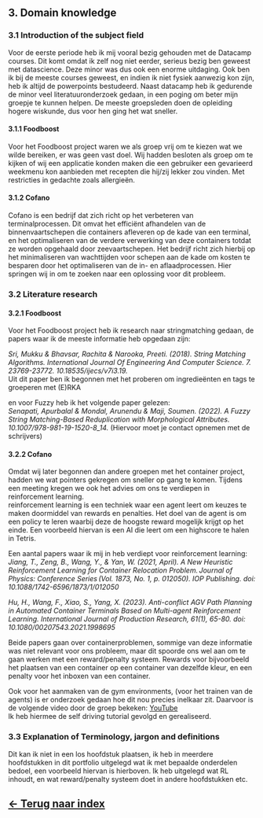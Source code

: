 <h2><b>3. Domain knowledge</b></h2> <!-- skippen? -->
<h3>3.1 Introduction of the subject field</h3>
Voor de eerste periode heb ik mij vooral bezig gehouden met de Datacamp courses. Dit komt omdat ik zelf nog niet eerder, serieus bezig ben geweest met datascience. Deze minor was dus ook een enorme uitdaging. Ook ben ik bij de meeste courses geweest, en indien ik niet fysiek aanwezig kon zijn, heb ik altijd de powerpoints bestudeerd.
Naast datacamp heb ik gedurende de minor veel literatuuronderzoek gedaan, in een poging om beter mijn groepje te kunnen helpen. De meeste groepsleden doen de opleiding hogere wiskunde, dus voor hen ging het wat sneller.

<h4>3.1.1 Foodboost</h3>
Voor het Foodboost project waren we als groep vrij om te kiezen wat we wilde bereiken, er was geen vast doel. Wij hadden besloten als groep om te kijken of wij een applicatie konden maken die een gebruiker een gevarieerd weekmenu kon aanbieden met recepten die hij/zij lekker zou vinden. Met restricties in gedachte zoals allergieën.

<h4>3.1.2 Cofano</h3>
Cofano is een bedrijf dat zich richt op het verbeteren van terminalprocessen. Dit omvat het efficiënt afhandelen van de binnenvaartschepen die containers afleveren op de kade van een terminal, en het optimaliseren van de verdere verwerking van deze containers totdat ze worden opgehaald door zeevaartschepen. Het bedrijf richt zich hierbij op het minimaliseren van wachttijden voor schepen aan de kade om kosten te besparen door het optimaliseren van de in- en aflaadprocessen. Hier springen wij in om te zoeken naar een oplossing voor dit probleem.

<h3>3.2 Literature research</h3>

<h4>3.2.1 Foodboost</h4>
Voor het Foodboost project heb ik research naar stringmatching gedaan, de papers waar ik de meeste informatie heb opgedaan zijn:<br>

<i>Sri, Mukku & Bhavsar, Rachita & Narooka, Preeti. (2018). String Matching Algorithms. International Journal Of Engineering And Computer Science. 7. 23769-23772. 10.18535/ijecs/v7i3.19.</i> <br>
Uit dit paper ben ik begonnen met het proberen om ingredieënten en tags te groeperen met (E)RKA

en voor Fuzzy heb ik het volgende paper gelezen:<br>
<i>Senapati, Apurbalal & Mondal, Arunendu & Maji, Soumen. (2022). A Fuzzy String Matching-Based Reduplication with Morphological Attributes. 10.1007/978-981-19-1520-8_14.</i>
(Hiervoor moet je contact opnemen met de schrijvers)

<h4>3.2.2 Cofano</h4>
Omdat wij later begonnen dan andere groepen met het container project, hadden we wat pointers gekregen om sneller op gang te komen. Tijdens een meeting kregen we ook het advies om ons te verdiepen in reinforcement learning.<br>
reinforcement learning is een techniek waar een agent leert om keuzes te maken doormiddel van rewards en penalties. Het doel van de agent is om een policy te leren waarbij deze de hoogste reward mogelijk krijgt op het einde. Een voorbeeld hiervan is een AI die leert om een highscore te halen in Tetris.<br>

Een aantal papers waar ik mij in heb verdiept voor reinforcement learning:<br>
<i>Jiang, T., Zeng, B., Wang, Y., & Yan, W. (2021, April). A New Heuristic Reinforcement Learning for Container Relocation Problem. Journal of Physics: Conference Series (Vol. 1873, No. 1, p. 012050). IOP Publishing. doi: 10.1088/1742-6596/1873/1/012050</i> <br>

<i>Hu, H., Wang, F., Xiao, S., Yang, X. (2023). Anti-conflict AGV Path Planning in Automated Container Terminals Based on Multi-agent Reinforcement Learning. International Journal of Production Research, 61(1), 65-80. doi: 10.1080/00207543.2021.1998695</i>

Beide papers gaan over containerproblemen, sommige van deze informatie was niet relevant voor ons probleem, maar dit spoorde ons wel aan om te gaan werken met een reward/penalty systeem. Rewards voor bijvoorbeeld het plaatsen van een container op een container van dezelfde kleur, en een penalty voor het inboxen van een container.

Ook voor het aanmaken van de gym environments, (voor het trainen van de agents) is er onderzoek gedaan hoe dit nou precies inelkaar zit. Daarvoor is de volgende video door de groep bekeken:
[YouTube](https://www.youtube.com/watch?v=Mut_u40Sqz4)<br>
Ik heb hiermee de self driving tutorial gevolgd en gerealiseerd.

<h3>3.3 Explanation of Terminology, jargon and definitions</h3>
Dit kan ik niet in een los hoofdstuk plaatsen, ik heb in meerdere hoofdstukken in dit portfolio uitgelegd wat ik met bepaalde onderdelen bedoel, een voorbeeld hiervan is hierboven. Ik heb uitgelegd wat RL inhoudt, en wat reward/penalty systeem doet in andere hoofdstukken etc.
    
## [&#8592; Terug naar index](https://github.com/mbroer/ads_portfolio/blob/main/README.md)
